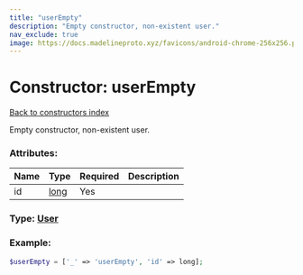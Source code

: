 ```yaml
---
title: "userEmpty"
description: "Empty constructor, non-existent user."
nav_exclude: true
image: https://docs.madelineproto.xyz/favicons/android-chrome-256x256.png
---
```

# Constructor: userEmpty  
[Back to constructors index](/API_docs/constructors/index.md)



Empty constructor, non-existent user.

### Attributes:

| Name     |    Type       | Required | Description |
|----------|---------------|----------|-------------|
|id|[long](/API_docs/types/long.md) | Yes|



### Type: [User](/API_docs/types/User.md)


### Example:

```php
$userEmpty = ['_' => 'userEmpty', 'id' => long];
```  
